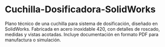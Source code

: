 # Cuchilla-Dosificadora-SolidWorks
Plano técnico de una cuchilla para sistema de dosificación, diseñado en SolidWorks. Fabricada en acero inoxidable 420, con detalles de roscado, medidas y vistas acotadas. Incluye documentación en formato PDF para manufactura o simulación.
